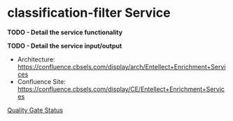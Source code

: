 # classification-filter Service

**TODO - Detail the service functionality**


**TODO - Detail the service input/output**

* Architecture: https://confluence.cbsels.com/display/arch/Entellect+Enrichment+Services
* Confluence Site: https://confluence.cbsels.com/display/CE/Entellect+Enrichment+Services

[Quality Gate Status](https://sq.prod.tio.elsevier.systems/dashboard?id=com.elsevier.ces%3Aclassification-filter-parent)
